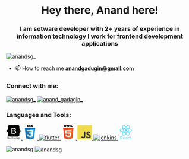 <h1 align="center">Hey there, Anand here! </h1>
<h3 align="center">I am sotware developer with 2+ years of experience in information technology I work for frontend development applications</h3>
<p align="left"> <a href="https://twitter.com/anandsg_" target="blank"><img src="https://img.shields.io/twitter/follow/anandsg_?logo=twitter&style=for-the-badge" alt="anandsg_" /></a> </p>

- 📫 How to reach me **anandgadugin@gmail.com**

<h3 align="left">Connect with me:</h3>
<p align="left">
<a href="https://twitter.com/anandsg_" target="blank"><img align="center" src="https://raw.githubusercontent.com/rahuldkjain/github-profile-readme-generator/master/src/images/icons/Social/twitter.svg" alt="anandsg_" height="30" width="40" /></a>
<a href="https://instagram.com/anand_gadagin_" target="blank"><img align="center" src="https://raw.githubusercontent.com/rahuldkjain/github-profile-readme-generator/master/src/images/icons/Social/instagram.svg" alt="anand_gadagin_" height="30" width="40" /></a>
</p>

<h3 align="left">Languages and Tools:</h3>
<p align="left"> <a href="https://getbootstrap.com" target="_blank" rel="noreferrer"> <img src="https://raw.githubusercontent.com/devicons/devicon/master/icons/bootstrap/bootstrap-plain-wordmark.svg" alt="bootstrap" width="40" height="40"/> </a> <a href="https://www.w3schools.com/css/" target="_blank" rel="noreferrer"> <img src="https://raw.githubusercontent.com/devicons/devicon/master/icons/css3/css3-original-wordmark.svg" alt="css3" width="40" height="40"/> </a> <a href="https://flutter.dev" target="_blank" rel="noreferrer"> <img src="https://www.vectorlogo.zone/logos/flutterio/flutterio-icon.svg" alt="flutter" width="40" height="40"/> </a> <a href="https://www.w3.org/html/" target="_blank" rel="noreferrer"> <img src="https://raw.githubusercontent.com/devicons/devicon/master/icons/html5/html5-original-wordmark.svg" alt="html5" width="40" height="40"/> </a> <a href="https://developer.mozilla.org/en-US/docs/Web/JavaScript" target="_blank" rel="noreferrer"> <img src="https://raw.githubusercontent.com/devicons/devicon/master/icons/javascript/javascript-original.svg" alt="javascript" width="40" height="40"/> </a> <a href="https://www.jenkins.io" target="_blank" rel="noreferrer"> <img src="https://www.vectorlogo.zone/logos/jenkins/jenkins-icon.svg" alt="jenkins" width="40" height="40"/> </a> <a href="https://reactjs.org/" target="_blank" rel="noreferrer"> <img src="https://raw.githubusercontent.com/devicons/devicon/master/icons/react/react-original-wordmark.svg" alt="react" width="40" height="40"/> </a> </p>

<p><img align="left" src="https://github-readme-stats.vercel.app/api/top-langs?username=anandsg&show_icons=true&locale=en&layout=compact" alt="anandsg" /></p>

<p>&nbsp;<img align="center" src="https://github-readme-stats.vercel.app/api?username=anandsg&show_icons=true&locale=en" alt="anandsg" /></p>
